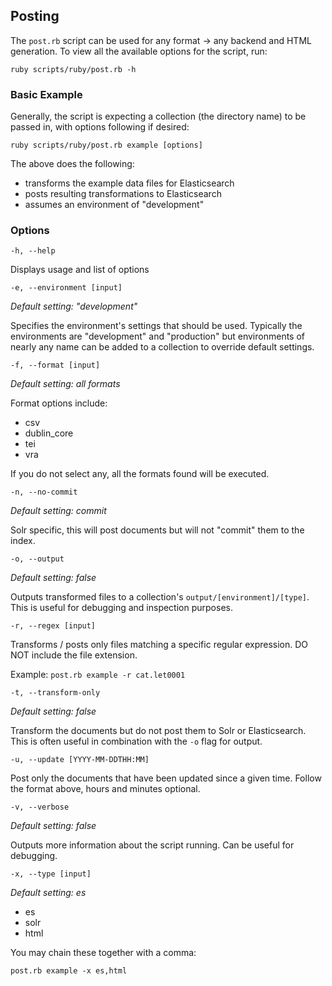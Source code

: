 ## Posting

The `post.rb` script can be used for any format -> any backend and HTML generation.  To view all the available options for the script, run:

```
ruby scripts/ruby/post.rb -h
```

### Basic Example

Generally, the script is expecting a collection (the directory name) to be passed in, with options following if desired:

```
ruby scripts/ruby/post.rb example [options]
```

The above does the following:

- transforms the example data files for Elasticsearch
- posts resulting transformations to Elasticsearch
- assumes an environment of "development"

### Options

```
-h, --help
```

Displays usage and list of options

```
-e, --environment [input]
```

*Default setting: "development"*

Specifies the environment's settings that should be used.  Typically the environments are "development" and "production" but environments of nearly any name can be added to a collection to override default settings.

```
-f, --format [input]
```

*Default setting: all formats*

Format options include:

- csv
- dublin_core
- tei
- vra

If you do not select any, all the formats found will be executed.

```
-n, --no-commit
```

*Default setting: commit*

Solr specific, this will post documents but will not "commit" them to the index.

```
-o, --output
```

*Default setting: false*

Outputs transformed files to a collection's `output/[environment]/[type]`. This is useful for debugging and inspection purposes.

```
-r, --regex [input]
```

Transforms / posts only files matching a specific regular expression.  DO NOT include the file extension.

Example: `post.rb example -r cat.let0001`

```
-t, --transform-only
```

*Default setting: false*

Transform the documents but do not post them to Solr or Elasticsearch.  This is often useful in combination with the `-o` flag for output.

```
-u, --update [YYYY-MM-DDTHH:MM]
```

Post only the documents that have been updated since a given time.  Follow the format above, hours and minutes optional.

```
-v, --verbose
```

*Default setting: false*

Outputs more information about the script running.  Can be useful for debugging.

```
-x, --type [input]
```

*Default setting: es*

- es
- solr
- html

You may chain these together with a comma:

`post.rb example -x es,html`
